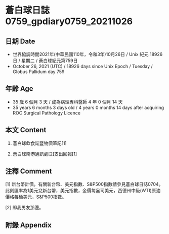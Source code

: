 [_metadata_:encoding]: - "utf-8"
[_metadata_:language]: - "zh-Hant-TW"
[_metadata_:fileformat]: - "markdown"
[_metadata_:MIME_type]: - "text/plain"
[_metadata_:markdown_version]: - "commonmark version 0.30"
[_metadata_:markdown_spec]: - "https://spec.commonmark.org/0.30/"

# 蒼白球日誌0759_gpdiary0759_20211026 #

## 日期 Date ##

* 世界協調時間2021年(中華民國110年，令和3年)10月26日 / Unix 紀元 18926 日 / 星期二 / 蒼白球紀元第759日
* October 26, 2021 (UTC) / 18926 days since Unix Epoch / Tuesday / Globus Pallidum day 759

## 年齡 Age ##

* 35 歲 6 個月 3 天 / 成為病理專科醫師 4 年 0 個月 14 天
* 35 years 6 months 3 days old / 4 years 0 months 14 days after acquiring ROC Surgical Pathology Licence

## 本文 Content ##

1. 蒼白球飲食誌暨物價筆記[1]

    
2. 蒼白球南港通訊處[2]支出回報[1]

    

## 注釋 Comment ##

[1] 新台幣計價。有關新台幣、美元指數、S&P500指數請參見蒼白球日誌0704。此刻匯率為1美元兌新台幣，美元指數，金價每盎司美元，西德州中級(WTI)原油價格每桶美元，S&P500指數。


[2] 即我男友那邊。



## 附錄 Appendix ##

